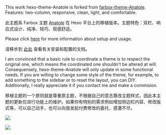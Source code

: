 This work hexo-theme-Anatole is forked from [farbox-theme-Anatole](https://github.com/hi-caicai/farbox-theme-Anatole). Features: two-column, responsive, clean, light, and comfortable.

此主题系 Farbox 主题 [Anatole](https://github.com/hi-caicai/farbox-theme-Anatole) 在 Hexo 平台上的移植版本。主题特色：双栏、响应式设计、纯净、轻巧、观感舒适。

Please click [here](https://github.com/ikym/hexo-theme-Anatole/wiki) for more information about setup and usage.

请移步到 [此处](https://github.com/ikym/hexo-theme-Anatole/wiki) 查看有关安装和配置的文档。

I am convinced that a basic rule to coordinate a theme is to respect the original one, which means the coordinated one shouldn't be altered at will. Consequensely, hexo-theme-Anatole will only update in some functional needs. If you are willing to change some style of the theme, for example, to add something to the sidebar or to reset the layout, you can DIY. Additionally, I really appreciate it if you contact me and make a commision.

移植主题的一个原则就是尊重原主题，不根据自己的意志篡改主题样式，因此本主题的更新仅进行功能上的维护。如果你有特别的需求例如增加侧边栏内容、修改版式等，可以自己动手，也可以向我发起付费修改的委托，感激不尽。

![.](https://sub.lia.im/images/68747470733a2f2f692e6c6f6c692e6e65742f323031382f31302f30382f356262623635376130666331362e706e67.png)

![.](https://sub.lia.im/images/68747470733a2f2f692e6c6f6c692e6e65742f323031382f31302f30382f356262623635373963636565622e706e67.png)
